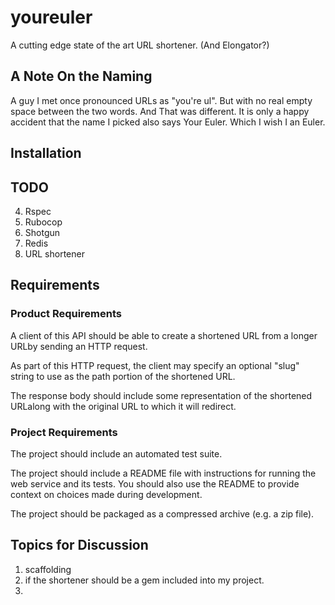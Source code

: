 # youreuler

A cutting edge state of the art URL shortener.  (And Elongator?)

## A Note On the Naming

A guy I met once pronounced URLs as "you're ul".  But with no real empty space between the two words.  And That was different.  It is only a happy accident that the name I picked also says Your Euler.  Which I wish I an Euler.

## Installation

## TODO

4. Rspec
6. Rubocop
7. Shotgun
9. Redis
10. URL shortener

## Requirements

### Product Requirements

A client of this API should be able to create a shortened URL from a longer URLby sending an HTTP request.

As part of this HTTP request, the client may specify an optional "slug" string to use as the path portion of the shortened URL.

The response body should include some representation of the shortened URLalong with the original URL to which it will redirect.

### Project Requirements

The project should include an automated test suite.

The project should include a README file with instructions for running the web service and its tests. You should also use the README to provide context on choices made during development.

The project should be packaged as a compressed archive (e.g. a zip file).


## Topics for Discussion
1. scaffolding
2. if the shortener should be a gem included into my project.
3. 